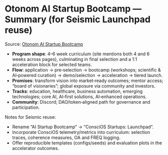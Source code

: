 # Otonom AI Startup Bootcamp — Summary (for Seismic Launchpad reuse)

Source: [Otonom AI Startup Bootcamp](https://www.otonom.fund/ai-startup-bootcamp)

- **Program shape**: 4–6 week curriculum (site mentions both 4 and 6 weeks across pages), culminating in final selection and a 1:1 acceleration block for selected teams.
- **Flow**: application → pre‑selection → bootcamp (workshops; scientific & AI‑powered curation) → demo/selection → acceleration → tiered launch.
- **Promises**: transform vision into market‑ready outcomes; mentor access; “board of visionaries”; global exposure via community and investors.
- **Tracks**: education, healthcare, business automation, emerging technologies; core AI, AI‑first solutions, AI‑enhanced operations.
- **Community**: Discord; DAO/token‑aligned path for governance and participation.

Notes for Seismic reuse:
- Rename “AI Startup Bootcamp” → “ConsciOS Startups: Launchpad”.
- Incorporate ConsciOS telemetry/metrics into curriculum: selection traces, coherence measures, OA and FREQ logging.
- Offer reproducible templates (configs/seeds) and evaluation plots in the accelerator outcomes.
